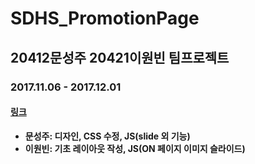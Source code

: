 SDHS_PromotionPage
=
20412문성주 20421이원빈 팀프로젝트
-
### 2017.11.06 - 2017.12.01
#### [링크](http://222.110.147.61/ss1/)

+ __문성주: 디자인, CSS 수정, JS(slide 외 기능)__
+ __이원빈: 기초 레이아웃 작성, JS(ON 페이지 이미지 슬라이드)__